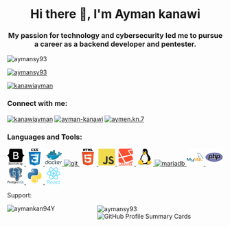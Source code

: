 <!-- ### Hi there 👋 -->

<!--
**aymansy93/aymansy93** is a ✨ _special_ ✨ repository because its `README.md` (this file) appears on your GitHub profile.

Here are some ideas to get you started:

- 🔭 I’m currently working on ...
- 🌱 I’m currently learning ...
- 👯 I’m looking to collaborate on ...
- 🤔 I’m looking for help with ...
- 💬 Ask me about ...
- 📫 How to reach me: ...
- 😄 Pronouns: ...
- ⚡ Fun fact: ...
-->
<h1 align="center"> Hi there 👋, I'm Ayman kanawi</h1>
<h3 align="center">My passion for technology and cybersecurity led me to pursue a career as a backend developer and pentester.</h3>

<p align="left"> <img src="https://komarev.com/ghpvc/?username=aymansy93&label=Profile%20views&color=0e75b6&style=flat" alt="aymansy93" /> </p>

<p align="left"> <a href="https://github.com/ryo-ma/github-profile-trophy"><img src="https://github-profile-trophy.vercel.app/?username=aymansy93" alt="aymansy93" /></a> </p>

<p align="left"> <a href="https://twitter.com/kanawiayman" target="blank"><img src="https://img.shields.io/twitter/follow/kanawiayman?logo=twitter&style=for-the-badge" alt="kanawiayman" /></a> </p>

<h3 align="left">Connect with me:</h3>
<p align="left">
<a href="https://twitter.com/kanawiayman" target="blank"><img align="center" src="https://raw.githubusercontent.com/rahuldkjain/github-profile-readme-generator/master/src/images/icons/Social/twitter.svg" alt="kanawiayman" height="30" width="40" /></a>
<a href="https://linkedin.com/in/ayman-kanawi" target="blank"><img align="center" src="https://raw.githubusercontent.com/rahuldkjain/github-profile-readme-generator/master/src/images/icons/Social/linked-in-alt.svg" alt="ayman-kanawi" height="30" width="40" /></a>
<a href="https://fb.com/aymen.kn.7" target="blank"><img align="center" src="https://raw.githubusercontent.com/rahuldkjain/github-profile-readme-generator/master/src/images/icons/Social/facebook.svg" alt="aymen.kn.7" height="30" width="40" /></a>
</p>

<h3 align="left">Languages and Tools:</h3>
<p align="left"> <a href="https://getbootstrap.com" target="_blank" rel="noreferrer"> <img src="https://raw.githubusercontent.com/devicons/devicon/master/icons/bootstrap/bootstrap-plain-wordmark.svg" alt="bootstrap" width="40" height="40"/> </a> <a href="https://www.w3schools.com/css/" target="_blank" rel="noreferrer"> <img src="https://raw.githubusercontent.com/devicons/devicon/master/icons/css3/css3-original-wordmark.svg" alt="css3" width="40" height="40"/> </a> <a href="https://www.docker.com/" target="_blank" rel="noreferrer"> <img src="https://raw.githubusercontent.com/devicons/devicon/master/icons/docker/docker-original-wordmark.svg" alt="docker" width="40" height="40"/> </a> <a href="https://git-scm.com/" target="_blank" rel="noreferrer"> <img src="https://www.vectorlogo.zone/logos/git-scm/git-scm-icon.svg" alt="git" width="40" height="40"/> </a> <a href="https://www.w3.org/html/" target="_blank" rel="noreferrer"> <img src="https://raw.githubusercontent.com/devicons/devicon/master/icons/html5/html5-original-wordmark.svg" alt="html5" width="40" height="40"/> </a> <a href="https://developer.mozilla.org/en-US/docs/Web/JavaScript" target="_blank" rel="noreferrer"> <img src="https://raw.githubusercontent.com/devicons/devicon/master/icons/javascript/javascript-original.svg" alt="javascript" width="40" height="40"/> </a> <a href="https://laravel.com/" target="_blank" rel="noreferrer"> <img src="https://raw.githubusercontent.com/devicons/devicon/master/icons/laravel/laravel-plain-wordmark.svg" alt="laravel" width="40" height="40"/> </a> <a href="https://www.linux.org/" target="_blank" rel="noreferrer"> <img src="https://raw.githubusercontent.com/devicons/devicon/master/icons/linux/linux-original.svg" alt="linux" width="40" height="40"/> </a> <a href="https://mariadb.org/" target="_blank" rel="noreferrer"> <img src="https://www.vectorlogo.zone/logos/mariadb/mariadb-icon.svg" alt="mariadb" width="40" height="40"/> </a> <a href="https://www.mysql.com/" target="_blank" rel="noreferrer"> <img src="https://raw.githubusercontent.com/devicons/devicon/master/icons/mysql/mysql-original-wordmark.svg" alt="mysql" width="40" height="40"/> </a> <a href="https://www.php.net" target="_blank" rel="noreferrer"> <img src="https://raw.githubusercontent.com/devicons/devicon/master/icons/php/php-original.svg" alt="php" width="40" height="40"/> </a> <a href="https://www.postgresql.org" target="_blank" rel="noreferrer"> <img src="https://raw.githubusercontent.com/devicons/devicon/master/icons/postgresql/postgresql-original-wordmark.svg" alt="postgresql" width="40" height="40"/> </a> <a href="https://www.python.org" target="_blank" rel="noreferrer"> <img src="https://raw.githubusercontent.com/devicons/devicon/master/icons/python/python-original.svg" alt="python" width="40" height="40"/> </a> <a href="https://reactjs.org/" target="_blank" rel="noreferrer"> <img src="https://raw.githubusercontent.com/devicons/devicon/master/icons/react/react-original-wordmark.svg" alt="react" width="40" height="40"/> </a> </p
<h3 align="left">Support:</h3>
<p><a href="https://www.buymeacoffee.com/aymankan94Y"> <img align="left" src="https://cdn.buymeacoffee.com/buttons/v2/default-yellow.png" height="50" width="210" alt="aymankan94Y" /></a></p>

  <img align="center" src="https://github-readme-stats.vercel.app/api/top-langs?username=aymansy93&show_icons=true&locale=en&layout=compact" alt="aymansy93" />

<!-- <p>&nbsp;<img align="center" src="https://github-readme-stats.vercel.app/api?username=aymansy93&show_icons=true&locale=en" alt="aymansy93" /></p> -->

<!--  <p><img align="center" src="https://github-readme-streak-stats.herokuapp.com/?user=aymansy93&" alt="aymansy93" /></p> -->

<div style="margin-bottom: 5px;align-item:center">
<img src="http://github-profile-summary-cards.vercel.app/api/cards/profile-details?username=aymansy93&theme=aura" alt="GitHub Profile Summary Cards">
  </div>







